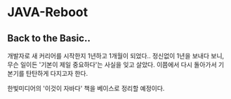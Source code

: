 # JAVA-Reboot

## Back to the Basic..

개발자로 새 커리어를 시작한지 1년하고 1개월이 되었다..
정신없이 1년을 보내다 보니, 무슨 일이든 '기본이 제일 중요하다'는 사실을 잊고 살았다.
이쯤에서 다시 돌아가서 기본기를 탄탄하게 다지고자 한다.

한빛미디어의 '이것이 자바다' 책을 베이스로 정리할 예정이다.
